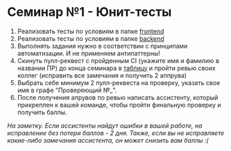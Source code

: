 # Семинар №1 - Юнит-тесты

1. Реализовать тесты по условиям в папке [frontend](./frontend/README.md)
1. Реализовать тесты по условиям в папке [backend](./backend/README.md)
2. Выполнять задания нужно в соответствии с принципами автоматизации. И не применяем антипаттерны!
3. Скинуть пулл-реквест с пройденным CI (укажите имя и фамилию в названии ПР) до конца семинара в [таблицу](https://docs.google.com/spreadsheets/d/1cB7-Yr-kDDDWLFppC8rkXmoz7J9mO4qqFS8OiJj6SWg/edit?usp=sharing) и пройти ревью своих коллег (исправить все замечания и получить 2 аппрува)
4. Выбрать себе минимум 2 пулл-реквеста на проверку, указать свое имя в графе "Проверяющий №_".
5. После получения апрувов по ревью написать ассистенту, который прикреплен к вашей команде, чтобы пройти финальную проверку и получить баллы.

*На заметку. Если ассистенты найдут ошибки в вашей работе, на исправление без потери баллов - 2 дня. Также, если вы не исправляете какие-либо замечания ассистента, он может снизить вам баллы :(*
